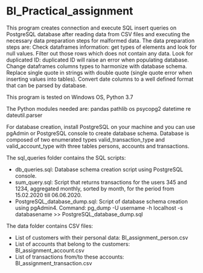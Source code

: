 # BI_Practical_assignment

This program creates connection and execute SQL insert queries on PostgreSQL database after reading data from CSV files and executing the necessary data preparation steps for malformed data.
The data preparation steps are:
Check dataframes information: get types of elements and look for null values.
Filter out those rows which does not contain any data.
Look for duplicated ID: duplicated ID will raise an error when populating database.
Change dataframes columns types to harmonize with database schema.
Replace single quote in strings with double quote (single quote error when inserting values into tables).
Convert date columns to a well defined format that can be parsed by database.

This program is tested on Windows OS, Python 3.7

The Python modules needed are:
pandas
pathlib
os
psycopg2
datetime
re
dateutil.parser

For database creation, install PostgreSQL on your machine and you can use pgAdmin or PostgreSQL console to create database schema.
Database is composed of two enumerated types valid_transaction_type and valid_account_type with three tables persons, accounts and transactions.

The sql_queries folder contains the SQL scripts:
- db_queries.sql: Database schema creation script using PostgreSQL console.
- sum_query.sql: Script that returns transactions for the users 345 and 1234, aggregated monthly, sorted by month, 
				 for the period from 15.02.2020 till 06.06.2020.
- PostgreSQL_database_dump.sql: Script of database schema creation using pgAdmin4. 
								Command: pg_dump -U username -h localhost -s databasename >> PostgreSQL_database_dump.sql
                
The data folder contains CSV files:
- List of customers with their personal data: BI_assignment_person.csv
- List of accounts that belong to the customers: BI_assignment_account.csv
- List of transactions from/to these accounts: BI_assignment_transaction.csv
